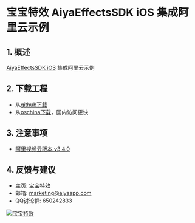 
# 宝宝特效 AiyaEffectsSDK iOS 集成阿里云示例

## 1. 概述
[AiyaEffectsSDK iOS](https://github.com/aiyaapp/AiyaEffectsIOS) 集成阿里云示例

## 2. 下载工程
* 从[github下载](https://github.com/aiyaapp/AiyaEffectsWithAliyunIOS)
* 从[oschina下载](http://git.oschina.net/wangyng/AiyaEffectsWithAliyunIOS)，国内访问更快

## 3. 注意事项
* [阿里视频云版本 v3.4.0](https://help.aliyun.com/document_detail/45270.html)

## 4. 反馈与建议
- 主页: [宝宝特效](http://www.lansear.cn/product/bbtx)
- 邮箱: <marketing@aiyaapp.com>
- QQ讨论群: 650242833

<a href="http://www.lansear.cn/product/bbtx"><img src="doc/logo.png" border="0" alt="宝宝特效" /></a>
